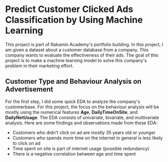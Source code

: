 # Predict Customer Clicked Ads Classification by Using Machine Learning
This project is part of Rakamin Academy's portfolio building. In this project, I am given a dataset about a customer database from a company. This company wants to evaluate the effectiveness of their ads. The goal of this project is to make a machine learning model to solve this company's problem in their marketing effort. 

## Customer Type and Behaviour Analysis on Advertisement
For the first step, I did some quick EDA to analyze the company's customerbase. For this project, the focus on the behaviour analysis will be mostly using the numerical features **Age**, **DailyTimeOnSite**, and **DailyNetUsage**.
The EDA consists of univariate, bivariate, and multivariate analysis. Here are some findings and observations made from these EDA:
- Customers who didn't click on ad are mostly 35 years old or younger
- Customers who spends more time on the internet in general is less likely to click on ad
- Time spent on site is part of internet usage (possible redundancy)
- There is a negative correlation between age and time spent